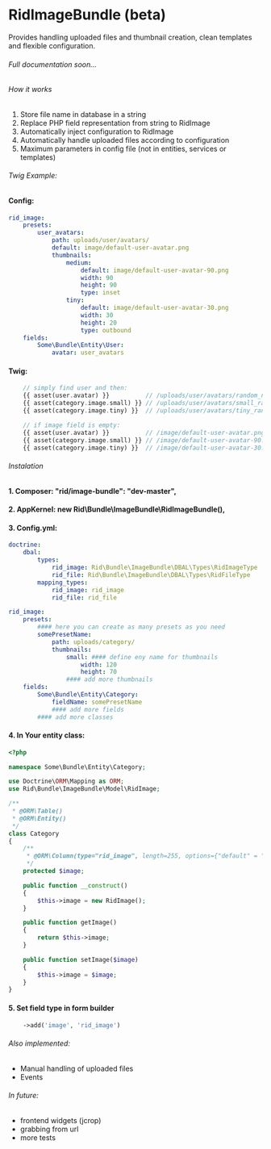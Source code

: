 RidImageBundle (beta)
==================================
Provides handling uploaded files and thumbnail creation, clean templates and flexible configuration.

###### Full documentation soon...

###### How it works
1. Store file name in database in a string
2. Replace PHP field representation from string to RidImage
3. Automatically inject configuration to RidImage
4. Automatically handle uploaded files according to configuration
5. Maximum parameters in config file (not in entities, services or templates)

###### Twig Example:
#### Config:
``` yaml
rid_image:
    presets:
        user_avatars:
            path: uploads/user/avatars/
            default: image/default-user-avatar.png
            thumbnails:
                medium:
                    default: image/default-user-avatar-90.png
                    width: 90
                    height: 90
                    type: inset
                tiny:
                    default: image/default-user-avatar-30.png
                    width: 30
                    height: 20
                    type: outbound
    fields:
        Some\Bundle\Entity\User:
            avatar: user_avatars
```

#### Twig:
``` php
    // simply find user and then:
    {{ asset(user.avatar) }}          // /uploads/user/avatars/random_name.jpg (full size)
    {{ asset(category.image.small) }} // /uploads/user/avatars/small_random_name.jpg (90x90)
    {{ asset(category.image.tiny) }}  // /uploads/user/avatars/tiny_random_name.jpg (30x20)

    // if image field is empty:
    {{ asset(user.avatar) }}          // /image/default-user-avatar.png
    {{ asset(category.image.small) }} // /image/default-user-avatar-90.png
    {{ asset(category.image.tiny) }}  // /image/default-user-avatar-30.png

```

###### Instalation
#### 1. Composer: "rid/image-bundle": "dev-master",
#### 2. AppKernel: new Rid\Bundle\ImageBundle\RidImageBundle(),
#### 3. Config.yml:

``` yaml
doctrine:
    dbal:
        types:
            rid_image: Rid\Bundle\ImageBundle\DBAL\Types\RidImageType
            rid_file: Rid\Bundle\ImageBundle\DBAL\Types\RidFileType
        mapping_types:
            rid_image: rid_image
            rid_file: rid_file

rid_image:
    presets:
        #### here you can create as many presets as you need
        somePresetName:
            path: uploads/category/
            thumbnails:
                small: #### define eny name for thumbnails
                    width: 120
                    height: 70
                #### add more thumbnails
    fields:
        Some\Bundle\Entity\Category:
            fieldName: somePresetName
            #### add more fields
        #### add more classes
```

#### 4. In Your entity class:
``` php
<?php

namespace Some\Bundle\Entity\Category;

use Doctrine\ORM\Mapping as ORM;
use Rid\Bundle\ImageBundle\Model\RidImage;

/**
 * @ORM\Table()
 * @ORM\Entity()
 */
class Category
{
    /**
     * @ORM\Column(type="rid_image", length=255, options={"default" = ""})
     */
    protected $image;

    public function __construct()
    {
        $this->image = new RidImage();
    }

    public function getImage()
    {
        return $this->image;
    }

    public function setImage($image)
    {
        $this->image = $image;
    }
}
```

#### 5. Set field type in form builder
``` php
    ->add('image', 'rid_image')
```

###### Also implemented:
- Manual handling of uploaded files
- Events

###### In future:
- frontend widgets (jcrop)
- grabbing from url
- more tests
